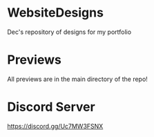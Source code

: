 # WebsiteDesigns
 Dec's repository of designs for my portfolio

# Previews
All previews are in the main directory of the repo!

# Discord Server
https://discord.gg/Uc7MW3FSNX